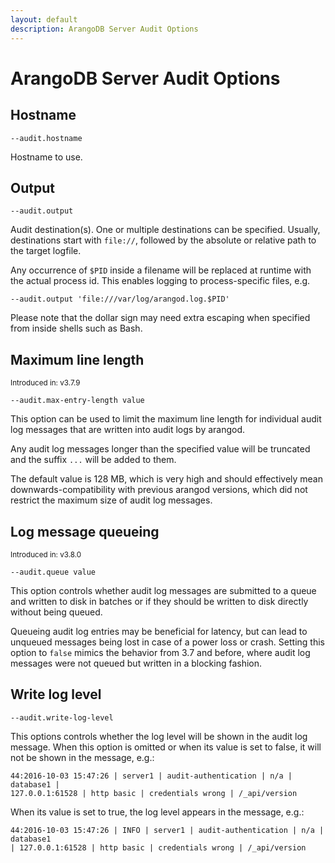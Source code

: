 ```yaml
---
layout: default
description: ArangoDB Server Audit Options
---
```

# ArangoDB Server Audit Options

## Hostname

`--audit.hostname`

Hostname to use.

## Output

`--audit.output`

Audit destination(s).
One or multiple destinations can be specified. Usually, destinations start with
`file://`, followed by the absolute or relative path to the target logfile.

Any occurrence of `$PID` inside a filename will be replaced at runtime with the
actual process id. This enables logging to process-specific files, e.g.

`--audit.output 'file:///var/log/arangod.log.$PID'`

Please note that the dollar sign may need extra escaping when specified from 
inside shells such as Bash.

## Maximum line length

<small>Introduced in: v3.7.9</small>

`--audit.max-entry-length value`

This option can be used to limit the maximum line length for individual audit
log messages that are written into audit logs by arangod. 

Any audit log messages longer than the specified value will be truncated and
the suffix `...` will be added to them.

The default value is 128 MB, which is very high and should effectively mean
downwards-compatibility with previous arangod versions, which did not restrict
the maximum size of audit log messages.

## Log message queueing

<small>Introduced in: v3.8.0</small>

`--audit.queue value`

This option controls whether audit log messages are submitted to a queue and
written to disk in batches or if they should be written to disk directly
without being queued.

Queueing audit log entries may be beneficial for latency, but can lead to
unqueued messages being lost in case of a power loss or crash. Setting this
option to `false` mimics the behavior from 3.7 and before, where audit log
messages were not queued but written in a blocking fashion.

## Write log level

`--audit.write-log-level`

This options controls whether the log level will be shown in the audit log 
message. When this option is omitted or when its value is set to false, it 
will not be shown in the message, e.g.:

```
44:2016-10-03 15:47:26 | server1 | audit-authentication | n/a | database1 | 
127.0.0.1:61528 | http basic | credentials wrong | /_api/version
```

When its value is set to true, the log level appears in the message, e.g.:

```
44:2016-10-03 15:47:26 | INFO | server1 | audit-authentication | n/a | database1
| 127.0.0.1:61528 | http basic | credentials wrong | /_api/version
```
